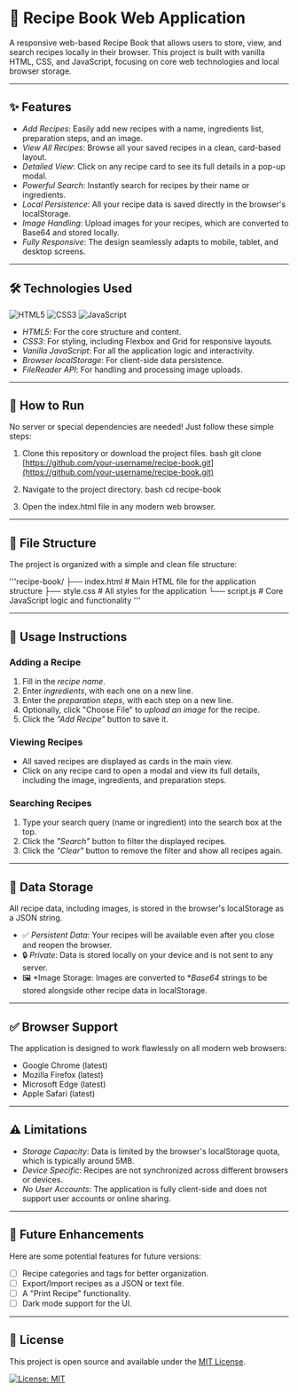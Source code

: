 # 🍳 Recipe Book Web Application

A responsive web-based Recipe Book that allows users to store, view, and search recipes locally in their browser. This project is built with vanilla HTML, CSS, and JavaScript, focusing on core web technologies and local browser storage.

---

## ✨ Features

-   *Add Recipes*: Easily add new recipes with a name, ingredients list, preparation steps, and an image.
-   *View All Recipes*: Browse all your saved recipes in a clean, card-based layout.
-   *Detailed View*: Click on any recipe card to see its full details in a pop-up modal.
-   *Powerful Search*: Instantly search for recipes by their name or ingredients.
-   *Local Persistence*: All your recipe data is saved directly in the browser's localStorage.
-   *Image Handling*: Upload images for your recipes, which are converted to Base64 and stored locally.
-   *Fully Responsive*: The design seamlessly adapts to mobile, tablet, and desktop screens.

---

## 🛠 Technologies Used

![HTML5](https://img.shields.io/badge/HTML5-E34F26?style=for-the-badge&logo=html5&logoColor=white)
![CSS3](https://img.shields.io/badge/CSS3-1572B6?style=for-the-badge&logo=css3&logoColor=white)
![JavaScript](https://img.shields.io/badge/JavaScript-F7DF1E?style=for-the-badge&logo=javascript&logoColor=black)

-   *HTML5*: For the core structure and content.
-   *CSS3*: For styling, including Flexbox and Grid for responsive layouts.
-   *Vanilla JavaScript*: For all the application logic and interactivity.
-   *Browser localStorage*: For client-side data persistence.
-   *FileReader API*: For handling and processing image uploads.

---

## 🚀 How to Run

No server or special dependencies are needed! Just follow these simple steps:

1.  Clone this repository or download the project files.
    bash
    git clone [https://github.com/your-username/recipe-book.git](https://github.com/your-username/recipe-book.git)
    
2.  Navigate to the project directory.
    bash
    cd recipe-book
    
3.  Open the index.html file in any modern web browser.

---

## 📂 File Structure

The project is organized with a simple and clean file structure:

'''recipe-book/
├── index.html  # Main HTML file for the application structure
├── style.css   # All styles for the application
└── script.js   # Core JavaScript logic and functionality
'''


---

## 📖 Usage Instructions

### Adding a Recipe
1.  Fill in the *recipe name*.
2.  Enter *ingredients*, with each one on a new line.
3.  Enter the *preparation steps*, with each step on a new line.
4.  Optionally, click "Choose File" to *upload an image* for the recipe.
5.  Click the *"Add Recipe"* button to save it.

### Viewing Recipes
-   All saved recipes are displayed as cards in the main view.
-   Click on any recipe card to open a modal and view its full details, including the image, ingredients, and preparation steps.

### Searching Recipes
1.  Type your search query (name or ingredient) into the search box at the top.
2.  Click the *"Search"* button to filter the displayed recipes.
3.  Click the *"Clear"* button to remove the filter and show all recipes again.

---

## 💾 Data Storage

All recipe data, including images, is stored in the browser's localStorage as a JSON string.

-   ✅ *Persistent Data*: Your recipes will be available even after you close and reopen the browser.
-   🔒 *Private*: Data is stored locally on your device and is not sent to any server.
-   🖼 *Image Storage: Images are converted to **Base64* strings to be stored alongside other recipe data in localStorage.

---

## ✅ Browser Support

The application is designed to work flawlessly on all modern web browsers:

-   Google Chrome (latest)
-   Mozilla Firefox (latest)
-   Microsoft Edge (latest)
-   Apple Safari (latest)

---

## ⚠ Limitations

-   *Storage Capacity*: Data is limited by the browser's localStorage quota, which is typically around 5MB.
-   *Device Specific*: Recipes are not synchronized across different browsers or devices.
-   *No User Accounts*: The application is fully client-side and does not support user accounts or online sharing.

---

## 🔮 Future Enhancements

Here are some potential features for future versions:

-   [ ] Recipe categories and tags for better organization.
-   [ ] Export/Import recipes as a JSON or text file.
-   [ ] A "Print Recipe" functionality.
-   [ ] Dark mode support for the UI.

---

## 📄 License

This project is open source and available under the [MIT License](LICENSE).

[![License: MIT](https://img.shields.io/badge/License-MIT-yellow.svg?style=for-the-badge)](https://opensource.org/licenses/MIT)
